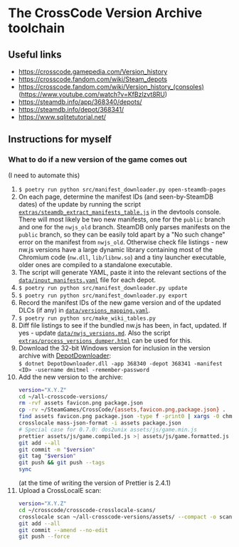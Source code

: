 # The CrossCode Version Archive toolchain

## Useful links

- <https://crosscode.gamepedia.com/Version_history>
- <https://crosscode.fandom.com/wiki/Steam_depots>
- <https://crosscode.fandom.com/wiki/Version_history_(consoles)> (<https://www.youtube.com/watch?v=KfBzlzvt8RU>)
- <https://steamdb.info/app/368340/depots/>
- <https://steamdb.info/depot/368341/>
- <https://www.sqlitetutorial.net/>

## Instructions for myself

### What to do if a new version of the game comes out

(I need to automate this)

1. `$ poetry run python src/manifest_downloader.py open-steamdb-pages`
2. On each page, determine the manifest IDs (and seen-by-SteamDB dates) of the update by running the script [`extras/steamdb_extract_manifests_table.js`](extras/steamdb_extract_manifests_table.js) in the devtools console. There will most likely be two new manifests, one for the `public` branch and one for the `nwjs_old` branch. SteamDB only parses manifests on the `public` branch, so they can be easily told apart by a "No such change" error on the manifest from `nwjs_old`. Otherwise check file listings - new nw.js versions have a large dynamic library containing most of the Chromium code (`nw.dll`, `lib/libnw.so`) and a tiny launcher executable, older ones are compiled to a standalone executable.
3. The script will generate YAML, paste it into the relevant sections of the [`data/input_manifests.yaml`](data/input_manifests.yaml) file for each depot.
4. `$ poetry run python src/manifest_downloader.py update`
5. `$ poetry run python src/manifest_downloader.py export`
6. Record the manifest IDs of the new game version and of the updated DLCs (if any) in [`data/versions_mapping.yaml`](data/versions_mapping.yaml).
7. `$ poetry run python src/make_wiki_tables.py`
8. Diff file listings to see if the bundled nw.js has been, in fact, updated. If yes - update [`data/nwjs_versions.md`](data/nwjs_versions.md). Also the script [`extras/process_versions_dumper.html`](extras/process_versions_dumper.html) can be used for this.
9. Download the 32-bit Windows version for inclusion in the version archive with [DepotDownloader](https://github.com/SteamRE/DepotDownloader/releases/latest): \
   `$ dotnet DepotDownloader.dll -app 368340 -depot 368341 -manifest <ID> -username dmitmel -remember-password`
10. Add the new version to the archive:
    ```bash
    version="X.Y.Z"
    cd ~/all-crosscode-versions/
    rm -rvf assets favicon.png package.json
    cp -rv ~/SteamGames/CrossCode/{assets,favicon.png,package.json} .
    find assets favicon.png package.json -type f -print0 | xargs -0 chmod -v -x
    crosslocale mass-json-format -i assets package.json
    # Special case for 0.7.0: dos2unix assets/js/game.min.js
    prettier assets/js/game.compiled.js >| assets/js/game.formatted.js
    git add --all
    git commit -m "$version"
    git tag "$version"
    git push && git push --tags
    sync
    ```
    (at the time of writing the version of Prettier is 2.4.1)
11. Upload a CrossLocalE scan:
    ```bash
    version="X.Y.Z"
    cd ~/crosscode/crosscode-crosslocale-scans/
    crosslocale scan ~/all-crosscode-versions/assets/ --compact -o scan-"$version".json
    git add --all
    git commit --amend --no-edit
    git push --force
    ```
